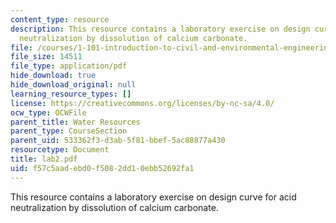 ```yaml
---
content_type: resource
description: This resource contains a laboratory exercise on design curve for acid
  neutralization by dissolution of calcium carbonate.
file: /courses/1-101-introduction-to-civil-and-environmental-engineering-design-i-fall-2005/f57c5aadebd0f5082dd10ebb52692fa1_lab2.pdf
file_size: 14511
file_type: application/pdf
hide_download: true
hide_download_original: null
learning_resource_types: []
license: https://creativecommons.org/licenses/by-nc-sa/4.0/
ocw_type: OCWFile
parent_title: Water Resources
parent_type: CourseSection
parent_uid: 533362f3-d3ab-5f81-bbef-5ac88877a430
resourcetype: Document
title: lab2.pdf
uid: f57c5aad-ebd0-f508-2dd1-0ebb52692fa1
---
```

This resource contains a laboratory exercise on design curve for acid neutralization by dissolution of calcium carbonate.